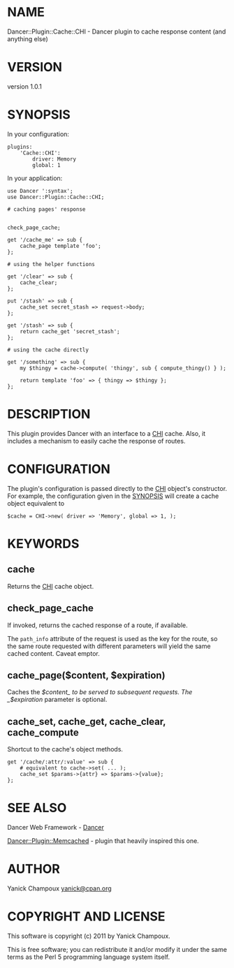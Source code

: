 # NAME

Dancer::Plugin::Cache::CHI - Dancer plugin to cache response content (and anything else)

# VERSION

version 1.0.1

# SYNOPSIS

In your configuration:

    plugins:
        'Cache::CHI':
            driver: Memory
            global: 1

In your application:

    use Dancer ':syntax';
    use Dancer::Plugin::Cache::CHI;

    # caching pages' response
    

    check_page_cache;

    get '/cache_me' => sub {
        cache_page template 'foo';
    };

    # using the helper functions

    get '/clear' => sub {
        cache_clear;
    };

    put '/stash' => sub {
        cache_set secret_stash => request->body;
    };

    get '/stash' => sub {
        return cache_get 'secret_stash';
    };

    # using the cache directly

    get '/something' => sub {
        my $thingy = cache->compute( 'thingy', sub { compute_thingy() } );

        return template 'foo' => { thingy => $thingy };
    };

# DESCRIPTION

This plugin provides Dancer with an interface to a [CHI](http://search.cpan.org/perldoc?CHI) cache. Also, it
includes a mechanism to easily cache the response of routes.

# CONFIGURATION

The plugin's configuration is passed directly to the [CHI](http://search.cpan.org/perldoc?CHI) object's
constructor. For example, the configuration given in the [SYNOPSIS](#pod_SYNOPSIS)
will create a cache object equivalent to

    $cache = CHI->new( driver => 'Memory', global => 1, );

# KEYWORDS

## cache

Returns the [CHI](http://search.cpan.org/perldoc?CHI) cache object.

## check_page_cache

If invoked, returns the cached response of a route, if available.

The `path_info` attribute of the request is used as the key for the route, 
so the same route requested with different parameters will yield the same
cached content. Caveat emptor.

## cache_page($content, $expiration)

Caches the _$content_ to be served to subsequent requests. The _$expiration_
parameter is optional.

## cache_set, cache_get, cache_clear, cache_compute

Shortcut to the cache's object methods.

    get '/cache/:attr/:value' => sub {
        # equivalent to cache->set( ... );
        cache_set $params->{attr} => $params->{value};
    };

# SEE ALSO

Dancer Web Framework - [Dancer](http://search.cpan.org/perldoc?Dancer)

[Dancer::Plugin::Memcached](http://search.cpan.org/perldoc?Dancer::Plugin::Memcached) - plugin that heavily inspired this one.

# AUTHOR

Yanick Champoux <yanick@cpan.org>

# COPYRIGHT AND LICENSE

This software is copyright (c) 2011 by Yanick Champoux.

This is free software; you can redistribute it and/or modify it under
the same terms as the Perl 5 programming language system itself.